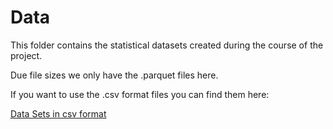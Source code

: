 # Data
This folder contains the statistical datasets created during the course of the project.  
  
Due file sizes we only have the .parquet files here.  
  
If you want to use the .csv format files you can find them here:  
  
[Data Sets in csv format](https://drive.google.com/drive/folders/1-760Qf36QCfDtSjvpK8JIeVAKKfB8y4a?usp=share_link)